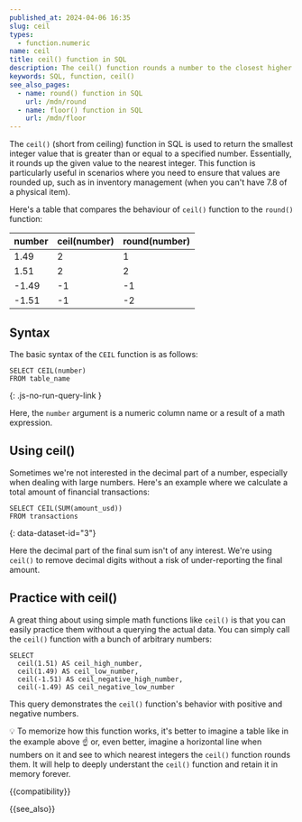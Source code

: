 ```yaml
---
published_at: 2024-04-06 16:35
slug: ceil
types:
  - function.numeric
name: ceil
title: ceil() function in SQL
description: The ceil() function rounds a number to the closest higher integer.
keywords: SQL, function, ceil()
see_also_pages:
  - name: round() function in SQL
    url: /mdn/round
  - name: floor() function in SQL
    url: /mdn/floor
---
```


The `ceil()` (short from ceiling) function in SQL is used to return the smallest integer value that is greater than or equal to a specified number. Essentially, it rounds up the given value to the nearest integer. This function is particularly useful in scenarios where you need to ensure that values are rounded up, such as in inventory management (when you can't have 7.8 of a physical item).

Here's a table that compares the behaviour of `ceil()` function to the `round()` function:

| number | ceil(number) | round(number) |
| ----- | ----- | ----- |
| 1.49 | 2 | 1 |
| 1.51 | 2 | 2 |
| -1.49 | -1 | -1 |
| -1.51 | -1 | -2 |

## Syntax

The basic syntax of the `CEIL` function is as follows:

~~~pgsql
SELECT CEIL(number)
FROM table_name
~~~
{: .js-no-run-query-link }

Here, the `number` argument is a numeric column name or a result of a math expression.

## Using ceil()

Sometimes we're not interested in the decimal part of a number, especially when dealing with large numbers. Here's an example where we calculate a total amount of financial transactions:

~~~pgsql
SELECT CEIL(SUM(amount_usd))
FROM transactions
~~~
{: data-dataset-id="3"}

Here the decimal part of the final sum isn't of any interest. We're using `ceil()` to remove decimal digits without a risk of under-reporting the final amount.

## Practice with ceil()

A great thing about using simple math functions like `ceil()` is that you can easily practice them without a querying the actual data. You can simply call the `ceil()` function with a bunch of arbitrary numbers:

~~~pgsql
SELECT
  ceil(1.51) AS ceil_high_number,
  ceil(1.49) AS ceil_low_number,
  ceil(-1.51) AS ceil_negative_high_number,
  ceil(-1.49) AS ceil_negative_low_number
~~~

This query demonstrates the `ceil()` function's behavior with positive and negative numbers.

:bulb: To memorize how this function works, it's better to imagine a table like in the example above :point_up: or, even better, imagine a horizontal line when numbers on it and see to which nearest integers the `ceil()` function rounds them. It will help to deeply understant the `ceil()` function and retain it in memory forever.

{{compatibility}}

{{see_also}}
